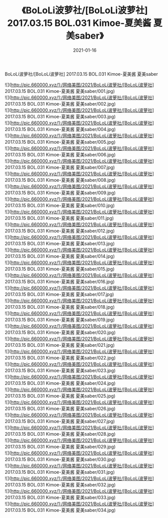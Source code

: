 ﻿---
layout: post
title:  《BoLoLi波萝社/[BoLoLi波萝社] 2017.03.15 BOL.031 Kimoe-夏美酱 夏美saber》
date:   2021-01-16
img: http://pic.660000.xyz/1:/网络美图/2021/BoLoLi波萝社/[BoLoLi波萝社] 2017.03.15 BOL.031 Kimoe-夏美酱 夏美saber/000.jpg
categories: [美女, 清纯, 唯美]
---

BoLoLi波萝社/[BoLoLi波萝社] 2017.03.15 BOL.031 Kimoe-夏美酱 夏美saber

 ![](http://pic.660000.xyz/1:/网络美图/2021/BoLoLi波萝社/[BoLoLi波萝社] 2017.03.15 BOL.031 Kimoe-夏美酱 夏美saber/001.jpg) <br>![](http://pic.660000.xyz/1:/网络美图/2021/BoLoLi波萝社/[BoLoLi波萝社] 2017.03.15 BOL.031 Kimoe-夏美酱 夏美saber/002.jpg) <br>![](http://pic.660000.xyz/1:/网络美图/2021/BoLoLi波萝社/[BoLoLi波萝社] 2017.03.15 BOL.031 Kimoe-夏美酱 夏美saber/003.jpg) <br>![](http://pic.660000.xyz/1:/网络美图/2021/BoLoLi波萝社/[BoLoLi波萝社] 2017.03.15 BOL.031 Kimoe-夏美酱 夏美saber/004.jpg) <br>![](http://pic.660000.xyz/1:/网络美图/2021/BoLoLi波萝社/[BoLoLi波萝社] 2017.03.15 BOL.031 Kimoe-夏美酱 夏美saber/005.jpg) <br>![](http://pic.660000.xyz/1:/网络美图/2021/BoLoLi波萝社/[BoLoLi波萝社] 2017.03.15 BOL.031 Kimoe-夏美酱 夏美saber/006.jpg) <br>![](http://pic.660000.xyz/1:/网络美图/2021/BoLoLi波萝社/[BoLoLi波萝社] 2017.03.15 BOL.031 Kimoe-夏美酱 夏美saber/007.jpg) <br>![](http://pic.660000.xyz/1:/网络美图/2021/BoLoLi波萝社/[BoLoLi波萝社] 2017.03.15 BOL.031 Kimoe-夏美酱 夏美saber/008.jpg) <br>![](http://pic.660000.xyz/1:/网络美图/2021/BoLoLi波萝社/[BoLoLi波萝社] 2017.03.15 BOL.031 Kimoe-夏美酱 夏美saber/009.jpg) <br>![](http://pic.660000.xyz/1:/网络美图/2021/BoLoLi波萝社/[BoLoLi波萝社] 2017.03.15 BOL.031 Kimoe-夏美酱 夏美saber/010.jpg) <br>![](http://pic.660000.xyz/1:/网络美图/2021/BoLoLi波萝社/[BoLoLi波萝社] 2017.03.15 BOL.031 Kimoe-夏美酱 夏美saber/011.jpg) <br>![](http://pic.660000.xyz/1:/网络美图/2021/BoLoLi波萝社/[BoLoLi波萝社] 2017.03.15 BOL.031 Kimoe-夏美酱 夏美saber/012.jpg) <br>![](http://pic.660000.xyz/1:/网络美图/2021/BoLoLi波萝社/[BoLoLi波萝社] 2017.03.15 BOL.031 Kimoe-夏美酱 夏美saber/013.jpg) <br>![](http://pic.660000.xyz/1:/网络美图/2021/BoLoLi波萝社/[BoLoLi波萝社] 2017.03.15 BOL.031 Kimoe-夏美酱 夏美saber/014.jpg) <br>![](http://pic.660000.xyz/1:/网络美图/2021/BoLoLi波萝社/[BoLoLi波萝社] 2017.03.15 BOL.031 Kimoe-夏美酱 夏美saber/015.jpg) <br>![](http://pic.660000.xyz/1:/网络美图/2021/BoLoLi波萝社/[BoLoLi波萝社] 2017.03.15 BOL.031 Kimoe-夏美酱 夏美saber/016.jpg) <br>![](http://pic.660000.xyz/1:/网络美图/2021/BoLoLi波萝社/[BoLoLi波萝社] 2017.03.15 BOL.031 Kimoe-夏美酱 夏美saber/017.jpg) <br>![](http://pic.660000.xyz/1:/网络美图/2021/BoLoLi波萝社/[BoLoLi波萝社] 2017.03.15 BOL.031 Kimoe-夏美酱 夏美saber/018.jpg) <br>![](http://pic.660000.xyz/1:/网络美图/2021/BoLoLi波萝社/[BoLoLi波萝社] 2017.03.15 BOL.031 Kimoe-夏美酱 夏美saber/019.jpg) <br>![](http://pic.660000.xyz/1:/网络美图/2021/BoLoLi波萝社/[BoLoLi波萝社] 2017.03.15 BOL.031 Kimoe-夏美酱 夏美saber/020.jpg) <br>![](http://pic.660000.xyz/1:/网络美图/2021/BoLoLi波萝社/[BoLoLi波萝社] 2017.03.15 BOL.031 Kimoe-夏美酱 夏美saber/021.jpg) <br>![](http://pic.660000.xyz/1:/网络美图/2021/BoLoLi波萝社/[BoLoLi波萝社] 2017.03.15 BOL.031 Kimoe-夏美酱 夏美saber/022.jpg) <br>![](http://pic.660000.xyz/1:/网络美图/2021/BoLoLi波萝社/[BoLoLi波萝社] 2017.03.15 BOL.031 Kimoe-夏美酱 夏美saber/023.jpg) <br>![](http://pic.660000.xyz/1:/网络美图/2021/BoLoLi波萝社/[BoLoLi波萝社] 2017.03.15 BOL.031 Kimoe-夏美酱 夏美saber/024.jpg) <br>![](http://pic.660000.xyz/1:/网络美图/2021/BoLoLi波萝社/[BoLoLi波萝社] 2017.03.15 BOL.031 Kimoe-夏美酱 夏美saber/025.jpg) <br>![](http://pic.660000.xyz/1:/网络美图/2021/BoLoLi波萝社/[BoLoLi波萝社] 2017.03.15 BOL.031 Kimoe-夏美酱 夏美saber/026.jpg) <br>![](http://pic.660000.xyz/1:/网络美图/2021/BoLoLi波萝社/[BoLoLi波萝社] 2017.03.15 BOL.031 Kimoe-夏美酱 夏美saber/027.jpg) <br>![](http://pic.660000.xyz/1:/网络美图/2021/BoLoLi波萝社/[BoLoLi波萝社] 2017.03.15 BOL.031 Kimoe-夏美酱 夏美saber/028.jpg) <br>![](http://pic.660000.xyz/1:/网络美图/2021/BoLoLi波萝社/[BoLoLi波萝社] 2017.03.15 BOL.031 Kimoe-夏美酱 夏美saber/029.jpg) <br>![](http://pic.660000.xyz/1:/网络美图/2021/BoLoLi波萝社/[BoLoLi波萝社] 2017.03.15 BOL.031 Kimoe-夏美酱 夏美saber/030.jpg) <br>![](http://pic.660000.xyz/1:/网络美图/2021/BoLoLi波萝社/[BoLoLi波萝社] 2017.03.15 BOL.031 Kimoe-夏美酱 夏美saber/031.jpg) <br>![](http://pic.660000.xyz/1:/网络美图/2021/BoLoLi波萝社/[BoLoLi波萝社] 2017.03.15 BOL.031 Kimoe-夏美酱 夏美saber/032.jpg) <br>![](http://pic.660000.xyz/1:/网络美图/2021/BoLoLi波萝社/[BoLoLi波萝社] 2017.03.15 BOL.031 Kimoe-夏美酱 夏美saber/033.jpg) <br>![](http://pic.660000.xyz/1:/网络美图/2021/BoLoLi波萝社/[BoLoLi波萝社] 2017.03.15 BOL.031 Kimoe-夏美酱 夏美saber/034.jpg) <br>